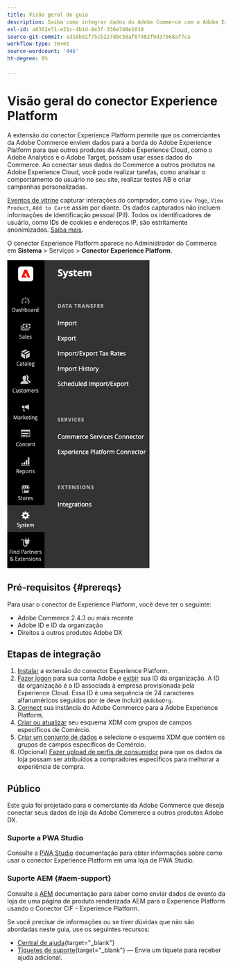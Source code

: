 ```yaml
---
title: Visão geral do guia
description: Saiba como integrar dados do Adobe Commerce com o Adobe Experience Platform usando o conector Experience Platform.
exl-id: a8362e71-e21c-4b1d-8e3f-336e748e1018
source-git-commit: a316b92f75cb227d0c58af07482f9d37568af7ca
workflow-type: tm+mt
source-wordcount: '446'
ht-degree: 0%

---
```


# Visão geral do conector Experience Platform

A extensão do conector Experience Platform permite que os comerciantes da Adobe Commerce enviem dados para a borda do Adobe Experience Platform para que outros produtos da Adobe Experience Cloud, como o Adobe Analytics e o Adobe Target, possam usar esses dados do Commerce. Ao conectar seus dados do Commerce a outros produtos na Adobe Experience Cloud, você pode realizar tarefas, como analisar o comportamento do usuário no seu site, realizar testes AB e criar campanhas personalizadas.

[Eventos de vitrine](events.md) capturar interações do comprador, como `View Page`, `View Product`, `Add to Cart`e assim por diante. Os dados capturados não incluem informações de identificação pessoal (PII). Todos os identificadores de usuário, como IDs de cookies e endereços IP, são estritamente anonimizados. [Saiba mais](https://www.adobe.com/privacy/experience-cloud.html).

O conector Experience Platform aparece no Administrador do Commerce em **Sistema** > Serviços > **Conector Experience Platform**.

![Extensão do conector do Experience Platform Exibição do administrador](assets/epc-adminui.png)

## Pré-requisitos {#prereqs}

Para usar o conector de Experience Platform, você deve ter o seguinte:

- Adobe Commerce 2.4.3 ou mais recente
- Adobe ID e ID da organização
- Direitos a outros produtos Adobe DX

## Etapas de integração

1. [Instalar](install.md) a extensão do conector Experience Platform.
1. [Fazer logon](https://helpx.adobe.com/manage-account/using/access-adobe-id-account.html) para sua conta Adobe e [exibir](https://experienceleague.adobe.com/docs/core-services/interface/administration/organizations.html?lang=en#concept_EA8AEE5B02CF46ACBDAD6A8508646255) sua ID da organização. A ID da organização é a ID associada à empresa provisionada pela Experience Cloud. Essa ID é uma sequência de 24 caracteres alfanuméricos seguidos por (e deve incluir) `@AdobeOrg`.
1. [Connect](connect-data.md) sua instância do Adobe Commerce para a Adobe Experience Platform.
1. [Criar ou atualizar](update-xdm.md) seu esquema XDM com grupos de campos específicos de Comércio.
1. [Criar um conjunto de dados](https://experienceleague.adobe.com/docs/experience-platform/edge/datastreams/overview.html?lang=en) e selecione o esquema XDM que contém os grupos de campos específicos de Comércio.
1. (Opcional) [Fazer upload de perfis de consumidor](profile.md) para que os dados da loja possam ser atribuídos a compradores específicos para melhorar a experiência de compra.

## Público

Este guia foi projetado para o comerciante da Adobe Commerce que deseja conectar seus dados de loja da Adobe Commerce a outros produtos Adobe DX.

### Suporte a PWA Studio

Consulte a [PWA Studio](https://developer.adobe.com/commerce/pwa-studio/integrations/adobe-commerce/aep/) documentação para obter informações sobre como usar o conector Experience Platform em uma loja de PWA Studio.

### Suporte AEM {#aem-support}

Consulte a [AEM](https://experienceleague.adobe.com/docs/experience-manager-cloud-service/content/content-and-commerce/integrations/aep.html) documentação para saber como enviar dados de evento da loja de uma página de produto renderizada AEM para o Experience Platform usando o Conector CIF - Experience Platform.

Se você precisar de informações ou se tiver dúvidas que não são abordadas neste guia, use os seguintes recursos:

- [Central de ajuda](https://experienceleague.adobe.com/docs/commerce-knowledge-base/kb/overview.html){target=&quot;_blank&quot;}
- [Tíquetes de suporte](https://experienceleague.adobe.com/docs/commerce-knowledge-base/kb/help-center-guide/magento-help-center-user-guide.html#submit-ticket){target=&quot;_blank&quot;} — Envie um tíquete para receber ajuda adicional.
